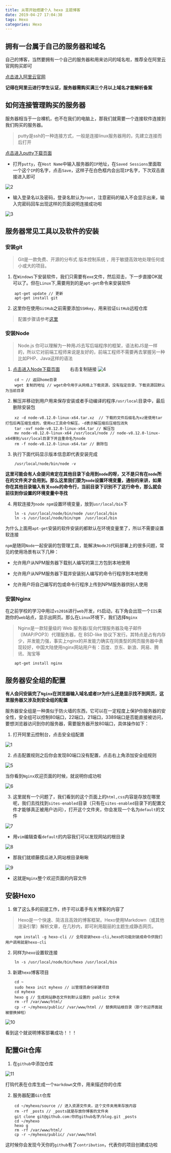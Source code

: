 ```yaml
---
title: 从零开始搭建个人 hexo 主题博客
date: 2019-04-27 17:04:38
tags: Hexo
categories: Hexo
---
```


## 拥有一台属于自己的服务器和域名

自己的博客，当然要拥有一个自己的服务器和用来访问的域名啦，推荐全在阿里云官网购买即可

[点击进入阿里云官网](https://www.aliyun.com/)

**记得在阿里云进行学生认证，服务器需购买满三个月以上域名才能解析备案**

## 如何连接管理购买的服务器

服务器相当于一台裸机，也不在我们的电脑上，那我们就需要一个连接软件连接到我们购买的服务器。

>putty是ssh的一种连接方式，一般是连接linux服务器用的，先建立连接而后打开

[点击进入putty下载页面](https://en.softonic.com/download/putty/windows/post-download)

- 打开`putty`，在`Host Name`中输入服务器的`IP`地址，在`Saved Sessions`里面取一个这个`IP`的名字，点击`Save`，这样子在白色框内会出现`IP`名字，下次双击直接进入即可

![2]()

- 输入登录名以及密码，登录名默认为`root`，注意密码的输入不会显示出来，输入完密码回车出现这样的页面说明连接成功啦

![3]()

## 服务器常见工具以及软件的安装

### 安装git

>Git是一款免费、开源的分布式 版本控制系统 ，用于敏捷高效地处理任何或小或大的项目。

1. 在`Windows`下安装软件，我们只需要有`exe`文件，然后双击，下一步直接OK就可以了。但在`Linux`下,需要用到的是`apt-get`命令来安装软件

```Linux
    apt-get update // 更新
    apt-get install git
```

2. 这里你在使用`GitHub`之前需要添加`SSHkey`，用来验证`GitHub`远程仓库

> 配置步骤请参考[这里](https://segmentfault.com/a/1190000013759207)

### 安装Node

>Node.js 你可以理解为一种用JS去写后端程序的框架，语法和JS是一样的，所以它对前端工程师来说是友好的，前端工程师不需要再去掌握另一种比如PHP、Java这样的语法

1. [点击进入Node下载页面](https://nodejs.org/en/download/)&nbsp;&nbsp;&nbsp;&nbsp;&nbsp;&nbsp;&nbsp;&nbsp;右击复制链接
![4]()

```Linux
    cd ~ // 返回home目录
    wget 复制的地址 // wget命令用于从网络上下载资源，没有指定目录，下载资源回默认为当前目录
```

2. 解压并移动到用户用来保存安装或者手动编译的程序`/usr/local`目录中，最后删除安装包

```Linux
    xz -d node-v8.12.0-linux-x64.tar.xz  // 下载的文件后缀名为xz是使用tar打包后再压缩生成的，使用xz工具命令解压，-d表示解压缩后压缩包消失
    tar -xvf node-v8.12.0-linux-x64.tar // 解压包
    mv node-v8.12.0-linux-x64 /usr/local/node // node-v8.12.0-linux-x64移到/usr/local目录下并且重命名为node
    rm -f node-v8.12.0-linux-x64.tar // 删除包
```

3. 执行下面代码显示版本信息即代表安装完成

```Linux
    /usr/local/node/bin/node -v
```

**这里可能会有人会提问肯定在其他目录下会用到`node`的呀，又不是只有在`node`所在的文件夹才会用到。那么这里我们要为`node`设置环境变量，通俗的来讲，如果你在其他目录输入有关`node`的命令行，当前目录下识别不了这行命令，那么就会前往到你设置的环境变量中寻找**

4. 用软连接为`node npm`设置环境变量，放到`usr/local/bin`下

```Linux
    ln -s /usr/local/node/bin/node /usr/local/bin
    ln -s /usr/local/node/bin/npm  /usr/local/bin
```

为什么上面用`apt-get`安装的软件安装的都默认在环境变量里了，所以不需要设置软连接

`npm`是随同`Node`一起安装的包管理工具，能解决`NodeJS`代码部署上的很多问题，常见的使用场景有以下几种：

- 允许用户从NPM服务器下载别人编写的第三方包到本地使用

- 允许用户从NPM服务器下载并安装别人编写的命令行程序到本地使用

- 允许用户将自己编写的包或命令行程序上传到NPM服务器供别人使用

### 安装Nginx

在之前学校的学习中用过`vs2016`进行`web`开发，`F5`启动，右下角会出现一个`IIS`来跑你的`web`站点，显示出网页。那么在`Linux`环境下，我们选择`Nginx`

>Nginx是一款轻量级的 Web 服务器/反向代理服务器及电子邮件（IMAP/POP3）代理服务器，在 BSD-like 协议下发行。其特点是占有内存少，并发能力强，事实上nginx的并发能力确实在同类型的网页服务器中表现较好，中国大陆使用nginx网站用户有：百度、京东、新浪、网易、腾讯、淘宝等

```Linux
    apt-get install nginx
```

## 服务器安全组的配置

**有人会问安装完了`Nginx`在浏览器输入域名或者`IP`为什么还是显示找不到网页，这里服务器又涉及到安全组的配置**

服务器安全组是一种类似于防火墙的东西，它可以在一定程度上保护你服务器的安全性，安全组可以控制80端口，22端口，21端口，3389端口是否能直接被访问，要想浏览器访问到你的服务器，需要服务器开放80端口，具体操作如下：

1. 打开阿里云控制台，点击安全组配置

![1]()

2. 点击配置规则之后你会发现80端口没有配置，点击右上角添加安全组规则

![5]()

当你看到`Nginx`欢迎页面的时候，就说明你成功啦

![6]()

3. 这里就有一个问题了，我们看到的这个页面上的`html,css`内容是存放在哪里呢，我们去找找到`sites-enabled`目录（只有在`sites-enabled`目录下的配置文件才能够真正被用户访问），打开这个文件夹，你会发现一个名为`default`的文件

![7]()

- 用`vim`编辑查看`default`的内容我们可以发现网站的根目录

![8]()

- 那我们就顺藤摸瓜进入网站根目录瞅瞅

![9]()

- 这就是`Nginx`整个欢迎页面的内容文件

## 安装Hexo

1. 做了这么多的前提工作，终于可以着手有关博客的内容了

> Hexo是一个快速、简洁且高效的博客框架。Hexo使用Markdown（或其他渲染引擎）解析文章，在几秒内，即可利用靓丽的主题生成静态网页。

```Linux
    npm install -g hexo-cli // 全局安装hexo-cli,hexo的功能封装成命令供我们用户调用就是hexo-cli
```

2. 同样为`hexo`设置软连接

```Linux
    ln -s /usr/local/node/bin/hexo /usr/local/bin
```

3. 新建`hexo`博客项目

```Linux
    cd ~
    sudo hexo init myhexo // 以管理员身份新建项目
    cd myhexo
    hexo g // 生成网站静态文件到默认设置的 public 文件夹
    rm -rf /var/www/html/
    cp -r ~/myhexo/public/ /var/www/html // 替换网站根目录（那个欢迎界面就被替换掉啦）
```

![10]()

看到这个就说明博客部署成功！！！

## 配置Git仓库
 
1. 在`github`中添加仓库

![11]()

打钩代表在仓库生成一个`markdown`文件，用来描述你的仓库

2. 服务器配置`Git`仓库

```Linux
    cd ~/myhexo/source // 进入资源文件夹，这个文件夹用来存放内容
    rm -rf _posts // _posts就是存放你博客的文件夹
    git clone git@github.com:你的github名字/blog.git _posts
    cd ~/myhexo
    hexo g
    rm -rf /var/www/html/
    cp -r ~/myhexo/public/ /var/www/html
```

这时候你会发现今天你的`github`有了`contribution`，代表你的项目创建成功啦

